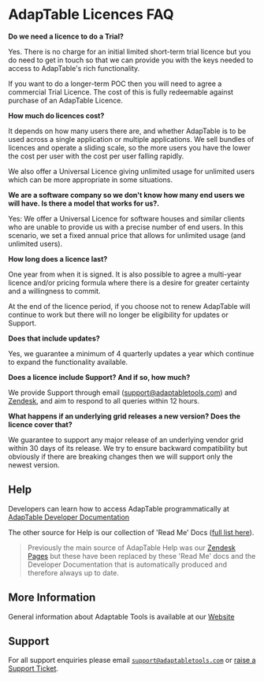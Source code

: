 # AdapTable Licences FAQ

**Do we need a licence to do a Trial?**

Yes. There is no charge for an initial limited short-term trial licence but you do need to get in touch so that we can provide you with the keys needed to access to AdapTable's rich functionality.  

If you want to do a longer-term POC then you will need to agree a commercial Trial Licence. The cost of this is fully redeemable against purchase of an AdapTable Licence.

**How much do licences cost?**

It depends on how many users there are, and whether AdapTable is to be used across a single application or multiple applications. We sell bundles of licences and operate a sliding scale, so the more users you have the lower the cost per user with the cost per user falling rapidly.

We also offer a Universal Licence giving unlimited usage for unlimited users which can be more appropriate in some situations.

**We are a software company so we don't know how many end users we will have. Is there a model that works for us?.**

Yes:  We offer a Universal Licence for software houses and similar clients who are unable to provide us with a precise number of end users. In this scenario, we set a fixed annual price that allows for unlimited usage (and unlimited users).

**How long does a licence last?**

One year from when it is signed.  It is also possible to agree a multi-year licence and/or pricing formula where there is a desire for greater certainty and a willingness to commit.

At the end of the licence period, if you choose not to renew AdapTable will continue to work but there will no longer be eligibility for updates or Support.

**Does that include updates?**

Yes, we guarantee a minimum of 4 quarterly updates a year which continue to expand the functionality available.

**Does a licence include Support? And if so, how much?**

We provide Support through email (support@adaptabletools.com) and [Zendesk](https://adaptabletools.zendesk.com/hc/en-us/requests/new), and aim to respond to all queries within 12 hours.  

**What happens if an underlying grid releases a new version? Does the licence cover that?**

We guarantee to support any major release of an underlying vendor grid within 30 days of its release. We try to ensure backward compatibility but obviously if there are breaking changes then we will support only the newest version.


## Help

Developers can learn how to access AdapTable programmatically at [AdapTable Developer Documentation](https://api.adaptabletools.com) 

The other source for Help is our collection of 'Read Me' Docs ([full list here](https://github.com/AdaptableTools/adaptable/blob/master/packages/adaptable/readme/readme-list.md)).

> Previously the main source of AdapTable Help was our [Zendesk Pages](https://adaptabletools.zendesk.com/hc/en-us/articles/360007083017-Help-) but these have been replaced by these 'Read Me' docs and the Developer Documentation that is automatically produced and therefore always up to date.

## More Information

General information about Adaptable Tools is available at our [Website](http://www.adaptabletools.com) 

## Support

For all support enquiries please email [`support@adaptabletools.com`](mailto:support@adaptabletools.com) or [raise a Support Ticket](https://adaptabletools.zendesk.com/hc/en-us/requests/new).
